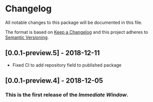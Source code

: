 # Changelog
All notable changes to this package will be documented in this file.

The format is based on [Keep a Changelog](http://keepachangelog.com/en/1.0.0/)
and this project adheres to [Semantic Versioning](http://semver.org/spec/v2.0.0.html).

## [0.0.1-preview.5] - 2018-12-11
- Fixed CI to add repository field to published package

## [0.0.1-preview.4] - 2018-12-05
### This is the first release of the *Immediate Window*.
